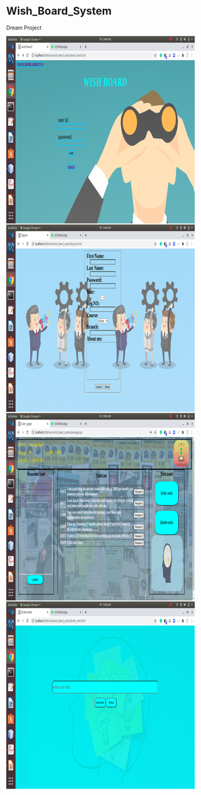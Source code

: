 # Wish_Board_System
Dream Project

<img src="front_page.png" alt="img" width="800" height="500">  
<img src="sign_in.png" alt="img" width="800" height="500">
<img src="home.png" alt="home.png" width="800" height="500">
<img src="add_wish.png" alt="img" width="800" height="500">
